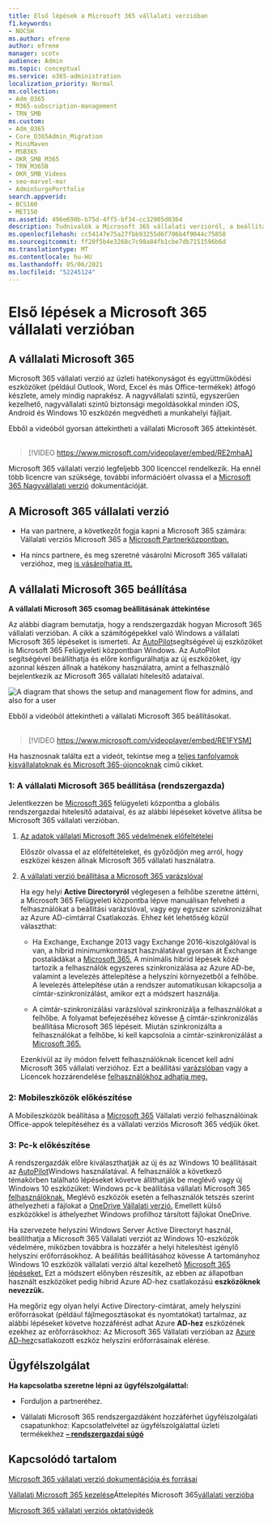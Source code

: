 ```yaml
---
title: Első lépések a Microsoft 365 vállalati verzióban
f1.keywords:
- NOCSH
ms.author: efrene
author: efrene
manager: scotv
audience: Admin
ms.topic: conceptual
ms.service: o365-administration
localization_priority: Normal
ms.collection:
- Adm_O365
- M365-subscription-management
- TRN_SMB
ms.custom:
- Adm_O365
- Core_O365Admin_Migration
- MiniMaven
- MSB365
- OKR_SMB_M365
- TRN_M365B
- OKR_SMB_Videos
- seo-marvel-mar
- AdminSurgePortfolio
search.appverid:
- BCS160
- MET150
ms.assetid: 496e690b-b75d-4ff5-bf34-cc32905d0364
description: Tudnivalók a Microsoft 365 vállalati verzióról, a beállításról, valamint arról, hogy miként készítheti fel a felhasználók eszközeit és számítógépeit a vállalati Microsoft 365 védelmére.
ms.openlocfilehash: cc54147e75a27fbb93255d6f706b4f9044c75858
ms.sourcegitcommit: ff20f5b4e3268c7c98a84fb1cbe7db7151596b6d
ms.translationtype: MT
ms.contentlocale: hu-HU
ms.lasthandoff: 05/06/2021
ms.locfileid: "52245124"
---
```

# <a name="get-started-with-microsoft-365-for-business"></a>Első lépések a Microsoft 365 vállalati verzióban

## <a name="what-is-microsoft-365-for-business"></a>A vállalati Microsoft 365

Microsoft 365 vállalati verzió az üzleti hatékonyságot és együttműködési eszközöket (például Outlook, Word, Excel és más Office-termékek) átfogó készlete, amely mindig naprakész. A nagyvállalati szintű, egyszerűen kezelhető, nagyvállalati szintű biztonsági megoldásokkal minden iOS, Android és Windows 10 eszközén megvédheti a munkahelyi fájljait.

Ebből a videóból gyorsan áttekintheti a vállalati Microsoft 365 áttekintését.<br><br>

> [!VIDEO https://www.microsoft.com/videoplayer/embed/RE2mhaA] 
  
Microsoft 365 vállalati verzió legfeljebb 300 licenccel rendelkezik. Ha ennél több licencre van szüksége, további információért olvassa el a [Microsoft 365 Nagyvállalati verzió](../enterprise/index.yml) dokumentációját. 
  
## <a name="get-microsoft-365-for-business"></a>A Microsoft 365 vállalati verzió

- Ha van partnere, a következőt fogja kapni a Microsoft 365 számára: Vállalati verziós Microsoft 365 a [Microsoft Partnerközpontban.](get-microsoft-365-business.md)
    
- Ha nincs partnere, és meg szeretné vásárolni Microsoft 365 vállalati verzióhoz, meg [is vásárolhatja itt.](https://www.microsoft.com/microsoft-365/business)
    
## <a name="set-up-microsoft-365-for-business"></a>A vállalati Microsoft 365 beállítása

 **A vállalati Microsoft 365 csomag beállításának áttekintése**
  
Az alábbi diagram bemutatja, hogy a rendszergazdák hogyan Microsoft 365 vállalati verzióban. A cikk a számítógépekkel való Windows a vállalati Microsoft 365 lépéseket is ismerteti. Az [AutoPilot](add-autopilot-devices-and-profile.md)segítségével új eszközöket is Microsoft 365 Felügyeleti központban Windows. Az AutoPilot segítségével beállíthatja és előre konfigurálhatja az új eszközöket, így azonnal készen állnak a hatékony használatra, amint a felhasználó bejelentkezik az Microsoft 365 vállalati hitelesítő adataival.
  
![A diagram that shows the setup and management flow for admins, and also for a user](../media/249f81fc-7e79-44c7-8425-3a0b7b651c3b.png)

Ebből a videóból áttekintheti a vállalati Microsoft 365 beállításokat.<br><br>

> [!VIDEO https://www.microsoft.com/videoplayer/embed/RE1FYSM] 

Ha hasznosnak találta ezt a videót, tekintse meg a [teljes tanfolyamok kisvállalatoknak és Microsoft 365-újoncoknak](../business-video/index.yml) című cikket.

  
### <a name="1-set-up-microsoft-365-for-business-admin"></a>1: A vállalati Microsoft 365 beállítása (rendszergazda)

Jelentkezzen be [Microsoft 365](https://portal.office.com/adminportal/home) felügyeleti központba a globális rendszergazdai hitelesítő adataival, és az alábbi lépéseket követve állítsa be Microsoft 365 vállalati verzióban. 
  
1. [Az adatok vállalati Microsoft 365 védelmének előfeltételei](pre-requisites-for-data-protection.md)
    
    Először olvassa el az előfeltételeket, és győződjön meg arról, hogy eszközei készen állnak Microsoft 365 vállalati használatra.
    
2. [A vállalati verzió beállítása a Microsoft 365 varázslóval](set-up.md)
    
    Ha egy helyi **Active Directoryról** véglegesen a felhőbe szeretne áttérni, a Microsoft 365 Felügyeleti központba lépve manuálisan felveheti a felhasználókat a beállítási varázslóval, vagy egy egyszer szinkronizálhat az Azure AD-címtárral Csatlakozás. Ehhez két lehetőség közül választhat: 
    
    - Ha Exchange, Exchange 2013 vagy Exchange 2016-kiszolgálóval is van, a hibrid minimumkontraszt használatával gyorsan át Exchange postaládákat a [Microsoft 365.](/Exchange/mailbox-migration/use-minimal-hybrid-to-quickly-migrate) A minimális hibrid lépések közé tartozik a felhasználók egyszeres szinkronizálása az Azure AD-be, valamint a levelezés áttelepítése a helyszíni környezetből a felhőbe. A levelezés áttelepítése után a rendszer automatikusan kikapcsolja a címtár-szinkronizálást, amikor ezt a módszert használja.
    
    - A címtár-szinkronizálási varázslóval szinkronizálja a felhasználókat a felhőbe. A folyamat befejezéséhez kövesse [A](../enterprise/set-up-directory-synchronization.md) címtár-szinkronizálás beállítása Microsoft 365 lépéseit. Miután szinkronizálta a felhasználókat a felhőbe, ki kell kapcsolnia a címtár-szinkronizálást a [Microsoft 365.](../enterprise/turn-off-directory-synchronization.md)
    
    Ezenkívül az ily módon felvett felhasználóknak licencet kell adni Microsoft 365 vállalati verzióhoz. Ezt a beállítási [varázslóban](set-up.md) vagy a Licencek hozzárendelése [felhasználókhoz adhatja meg.](../admin/manage/assign-licenses-to-users.md)
    
### <a name="2-prepare-mobile-devices"></a>2: Mobileszközök előkészítése

A Mobileszközök beállítása a [Microsoft 365](set-up-mobile-devices.md) Vállalati verzió felhasználóinak Office-appok telepítéséhez és a vállalati verziós Microsoft 365 védjük őket. 
  
### <a name="3-prepare-pcs"></a>3: Pc-k előkészítése

A rendszergazdák előre kiválaszthatják az új és az Windows 10 beállításait az [AutoPilot](add-autopilot-devices-and-profile.md)Windows használatával. A felhasználók a következő témakörben található lépéseket követve állíthatják be meglévő vagy új Windows 10 eszközüket: Windows pc-k beállítása vállalati Microsoft 365 [felhasználóknak.](set-up-windows-devices.md) Meglévő eszközök esetén  a felhasználók tetszés szerint áthelyezheti a fájlokat a [OneDrive Vállalati verzió.](move-files-to-onedrive.md) Emellett külső eszközökkel is áthelyezhet Windows profilhoz társított fájlokat OneDrive.
  
Ha szervezete helyszíni Windows Server Active Directoryt használ, beállíthatja a Microsoft 365 Vállalati verziót az Windows 10-eszközök védelmére, miközben továbbra is hozzáfér a helyi hitelesítést igénylő helyszíni erőforrásokhoz. A beállítás beállításához kövesse A tartományhoz Windows 10 eszközök vállalati verzió által kezelhető [Microsoft 365 lépéseket.](manage-windows-devices.md) Ezt a módszert előnyben részesítik, az ebben az állapotban használt eszközöket pedig hibrid Azure AD-hez csatlakozású **eszközöknek nevezzük.** 
  
Ha megőriz egy olyan helyi Active Directory-címtárat, amely helyszíni erőforrásokat (például fájlmegosztásokat és nyomtatókat) tartalmaz, az alábbi lépéseket követve hozzáférést adhat Azure **AD-hez** eszközének ezekhez az erőforrásokhoz: Az Microsoft 365 Vállalati verzióban az [Azure AD-hez](access-resources.md)csatlakozott eszköz helyszíni erőforrásainak elérése.
  
  
## <a name="contact-support"></a>Ügyfélszolgálat

 **Ha kapcsolatba szeretne lépni az ügyfélszolgálattal:**
  
- Forduljon a partneréhez.
    
- Vállalati Microsoft 365 rendszergazdáként hozzáférhet ügyfélszolgálati csapatunkhoz: Kapcsolatfelvétel az ügyfélszolgálattal üzleti termékekhez **[– rendszergazdai súgó](../admin/contact-support-for-business-products.md)**
    
## <a name="related-content"></a>Kapcsolódó tartalom

[Microsoft 365 vállalati verzió dokumentációja és forrásai](./index.yml)
  
[Vállalati Microsoft 365 kezelése](manage.md)Áttelepítés Microsoft 365[vállalati verzióba](migrate-to-microsoft-365-business.md)

[Microsoft 365 vállalati verziós oktatóvideók](../business-video/index.yml)